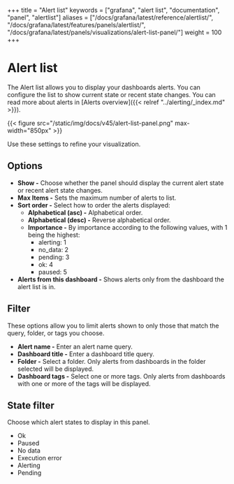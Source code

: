 +++
title = "Alert list"
keywords = ["grafana", "alert list", "documentation", "panel", "alertlist"]
aliases = ["/docs/grafana/latest/reference/alertlist/", "/docs/grafana/latest/features/panels/alertlist/", "/docs/grafana/latest/panels/visualizations/alert-list-panel/"]
weight = 100
+++

# Alert list

The Alert list allows you to display your dashboards alerts. You can configure the list to show current state or recent state changes. You can read more about alerts in [Alerts overview]({{< relref "../alerting/_index.md" >}}).

{{< figure src="/static/img/docs/v45/alert-list-panel.png" max-width="850px" >}}

Use these settings to refine your visualization.

## Options

- **Show -** Choose whether the panel should display the current alert state or recent alert state changes.
- **Max Items -** Sets the maximum number of alerts to list.
- **Sort order -** Select how to order the alerts displayed:
  - **Alphabetical (asc) -** Alphabetical order.
  - **Alphabetical (desc) -** Reverse alphabetical order.
  - **Importance -** By importance according to the following values, with 1 being the highest:
    - alerting: 1
    - no_data: 2
    - pending: 3
    - ok: 4
    - paused: 5
- **Alerts from this dashboard -** Shows alerts only from the dashboard the alert list is in.

## Filter

These options allow you to limit alerts shown to only those that match the query, folder, or tags you choose.

- **Alert name -** Enter an alert name query.
- **Dashboard title -** Enter a dashboard title query.
- **Folder -** Select a folder. Only alerts from dashboards in the folder selected will be displayed.
- **Dashboard tags -** Select one or more tags. Only alerts from dashboards with one or more of the tags will be displayed.

## State filter

Choose which alert states to display in this panel.

- Ok
- Paused
- No data
- Execution error
- Alerting
- Pending
